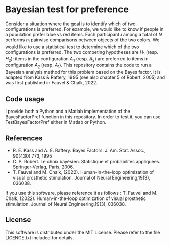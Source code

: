 # Bayesian test for preference

Consider a situation where the goal is to identify which of two configurations is preferred. 
For example, we would like to know if people in a population prefer blue vs red items.
Each participant $i$ among a total of $N$ performs $n_i$ pairwise comparisons between objects of the two colors. 
We would like to use a statistical test to determine which of the two  configurations is preferred.
The two competing hypotheses are $H_1$ (resp. $H_2$): items in the configuration $A_1$ (resp. $A_2$) are preferred to items in configuration $A_2$ (resp. $A_1$). 
This repository contains the code to run a Bayesian analysis method for this problem based on the Bayes factor. It is adapted from Kass & Raftery, 1995 (see also chapter 5 of Robert, 2005) and was first published in Fauvel & Chalk, 2022. 

## Code usage

I provide both a Python and a Matlab implementation of the BayesFactorPref function in this repository. In order to test it, you can use TestBayesFactorPref either in Matlab or Python.

## References

- R. E. Kass and A. E. Raftery. Bayes Factors. J. Am. Stat. Assoc., 90(430):773, 1995
- C. P. Robert. Le choix bayésien. Statistique et probabilités appliquées. Springer-Verlag, Paris, 2006.
- T. Fauvel and M. Chalk, (2022). Human-in-the-loop optimization of visual prosthetic stimulation. Journal of Neural Engineering,19(3), 036038. 

 If you use this software, please reference it as follows : T. Fauvel and M. Chalk, (2022). Human-in-the-loop optimization of visual prosthetic stimulation. Journal of Neural Engineering,19(3), 036038. 

 ## License
   This software is distributed under the MIT License. Please refer to the file LICENCE.txt included for details.
